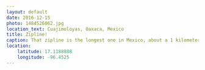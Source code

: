 ```yaml
---
layout: default
date: 2016-12-15
photo: 1484526062.jpg
location_text: Cuajimoloyas, Oaxaca, Mexico
title: Zipline!
caption: That zipline is the longest one in Mexico, about a 1 kilometer long! Even though the weather was very bad it was actually fun to do :)
location:
    latitude: 17.1188888
    longitude: -96.4525
---
```

